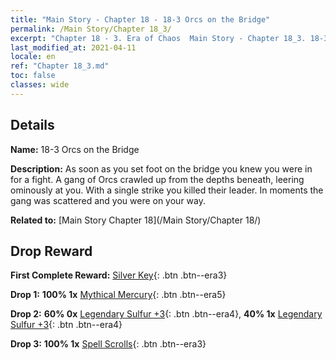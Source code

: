 ```yaml
---
title: "Main Story - Chapter 18 - 18-3 Orcs on the Bridge"
permalink: /Main Story/Chapter 18_3/
excerpt: "Chapter 18 - 3. Era of Chaos  Main Story - Chapter 18_3. 18-3 Orcs on the Bridge"
last_modified_at: 2021-04-11
locale: en
ref: "Chapter 18_3.md"
toc: false
classes: wide
---
```


## Details

 **Name:** 18-3 Orcs on the Bridge

 **Description:** As soon as you set foot on the bridge you knew you were in for a fight. A gang of Orcs crawled up from the depths beneath, leering ominously at you. With a single strike you killed their leader. In moments the gang was scattered and you were on your way.

 **Related to:** [Main Story Chapter 18](/Main Story/Chapter 18/)

## Drop Reward

 **First Complete Reward:** [Silver Key](/Items/con_693/){: .btn .btn--era3}

 **Drop 1:** **100% 1x** [Mythical Mercury](/Items/mat_63/){: .btn .btn--era5}

 **Drop 2:** **60% 0x** [Legendary Sulfur +3](/Items/mat_57/){: .btn .btn--era4}, **40% 1x** [Legendary Sulfur +3](/Items/mat_57/){: .btn .btn--era4}

 **Drop 3:** **100% 1x** [Spell Scrolls](/Items/con_694/){: .btn .btn--era3}

